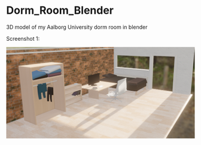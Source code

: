 # Dorm_Room_Blender
3D model of my Aalborg University dorm room in blender 

Screenshot 1:

![screenshot1](aaudr1.png)
